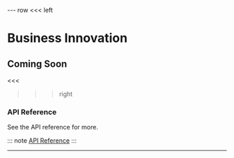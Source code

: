 --- row
<<< left
# Business Innovation 
## Coming Soon
<<<

>>> right

### API Reference
See the API reference for more.

::: note
[API Reference](api/index.html)
:::

>>>
---
